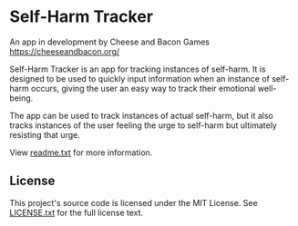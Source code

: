 # Self-Harm Tracker

An app in development by Cheese and Bacon Games
https://cheeseandbacon.org/

Self-Harm Tracker is an app for tracking instances of self-harm. It is designed to be used to quickly input information when
an instance of self-harm occurs, giving the user an easy way to track their emotional well-being.

The app can be used to track instances of actual self-harm, but it also tracks instances of the user feeling the urge to self-harm but ultimately resisting that urge.

View [readme.txt](docs/readme.txt) for more information.

## License
This project's source code is licensed under the MIT License. See [LICENSE.txt](docs/LICENSE.txt) for the full license text.
